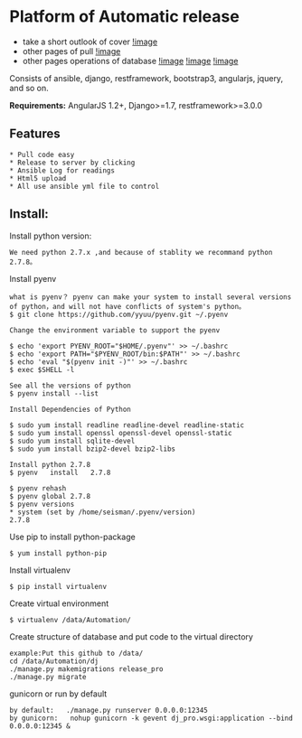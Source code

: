 # Platform of Automatic release 

* take a short outlook of cover
[!image](https://github.com/targetoyes/ansible_release/readgif/head.jpg)
* other pages of pull
[!image](https://github.com/targetoyes/ansible_release/readgif/pull.jpg)
* other pages operations of database
[!image](https://github.com/targetoyes/ansible_release/readgif/database.jpg)
[!image](https://github.com/targetoyes/ansible_release/readgif/costome.png)
[!image](https://github.com/targetoyes/ansible_release/readgif/log.png)

Consists of ansible, django, restframework, bootstrap3, angularjs, jquery, and so on.

**Requirements:** AngularJS 1.2+, Django>=1.7, restframework>=3.0.0

## Features

    * Pull code easy
    * Release to server by clicking
    * Ansible Log for readings
    * Html5 upload
    * All use ansible yml file to control

## Install:

Install python version:

```
We need python 2.7.x ,and because of stablity we recommand python 2.7.8。
```

Install pyenv

```
what is pyenv？ pyenv can make your system to install several versions of python，and will not have conflicts of system's python。
$ git clone https://github.com/yyuu/pyenv.git ~/.pyenv

Change the environment variable to support the pyenv  

$ echo 'export PYENV_ROOT="$HOME/.pyenv"' >> ~/.bashrc
$ echo 'export PATH="$PYENV_ROOT/bin:$PATH"' >> ~/.bashrc
$ echo 'eval "$(pyenv init -)"' >> ~/.bashrc
$ exec $SHELL -l

See all the versions of python
$ pyenv install --list

Install Dependencies of Python

$ sudo yum install readline readline-devel readline-static
$ sudo yum install openssl openssl-devel openssl-static
$ sudo yum install sqlite-devel
$ sudo yum install bzip2-devel bzip2-libs

Install python 2.7.8
$ pyenv   install   2.7.8

$ pyenv rehash
$ pyenv global 2.7.8
$ pyenv versions
* system (set by /home/seisman/.pyenv/version)
2.7.8

```

Use pip to install python-package 
```
$ yum install python-pip
```


Install virtualenv
```
$ pip install virtualenv
```

Create virtual environment

```
$ virtualenv /data/Automation/
```

Create structure of database and put code to the virtual directory
```
example:Put this github to /data/
cd /data/Automation/dj
./manage.py makemigrations release_pro
./manage.py migrate
```

gunicorn or run by default
```
by default:   ./manage.py runserver 0.0.0.0:12345
by gunicorn:   nohup gunicorn -k gevent dj_pro.wsgi:application --bind 0.0.0.0:12345 &
```

